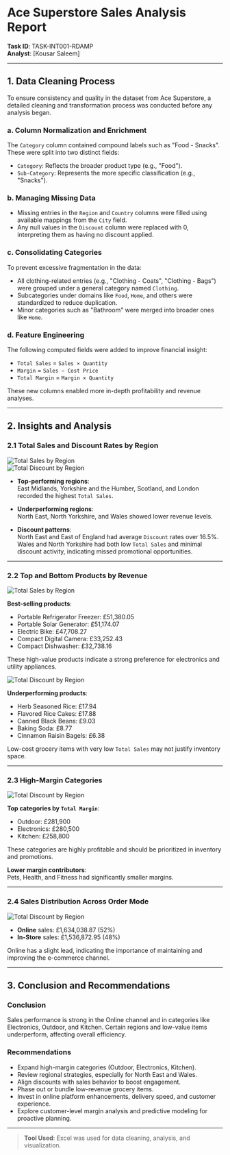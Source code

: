 # Ace Superstore Sales Analysis Report

**Task ID**: TASK-INT001-RDAMP  
**Analyst**: [Kousar Saleem]

---

## 1. Data Cleaning Process

To ensure consistency and quality in the dataset from Ace Superstore, a detailed cleaning and transformation process was conducted before any analysis began.

### a. Column Normalization and Enrichment

The `Category` column contained compound labels such as "Food - Snacks". These were split into two distinct fields:
- `Category`: Reflects the broader product type (e.g., "Food").
- `Sub-Category`: Represents the more specific classification (e.g., "Snacks").

### b. Managing Missing Data

- Missing entries in the `Region` and `Country` columns were filled using available mappings from the `City` field.
- Any null values in the `Discount` column were replaced with 0, interpreting them as having no discount applied.

### c. Consolidating Categories

To prevent excessive fragmentation in the data:
- All clothing-related entries (e.g., "Clothing - Coats", "Clothing - Bags") were grouped under a general category named `Clothing`.
- Subcategories under domains like `Food`, `Home`, and others were standardized to reduce duplication.
- Minor categories such as "Bathroom" were merged into broader ones like `Home`.

### d. Feature Engineering

The following computed fields were added to improve financial insight:
- `Total Sales` = `Sales × Quantity`  
- `Margin` = `Sales − Cost Price`  
- `Total Margin` = `Margin × Quantity`

These new columns enabled more in-depth profitability and revenue analyses.

---

## 2. Insights and Analysis

### 2.1 Total Sales and Discount Rates by Region

![Total Sales by Region](Total_Sales_By_Region.png)  
![Total Discount by Region](Total_Discount_By_Region.png)

- **Top-performing regions**:  
  East Midlands, Yorkshire and the Humber, Scotland, and London recorded the highest `Total Sales`.

- **Underperforming regions**:  
  North East, North Yorkshire, and Wales showed lower revenue levels.

- **Discount patterns**:  
  North East and East of England had average `Discount` rates over 16.5%. Wales and North Yorkshire had both low `Total Sales` and minimal discount activity, indicating missed promotional opportunities.

---

### 2.2 Top and Bottom Products by Revenue

![Total Sales by Region](Top_5_best_selling_products_By_Revenue.png)  


**Best-selling products**:
- Portable Refrigerator Freezer: £51,380.05  
- Portable Solar Generator: £51,174.07  
- Electric Bike: £47,708.27  
- Compact Digital Camera: £33,252.43  
- Compact Dishwasher: £32,738.16  

These high-value products indicate a strong preference for electronics and utility appliances.

![Total Discount by Region](Top_5_underperforming_products_By_Revenue.png)

**Underperforming products**:
- Herb Seasoned Rice: £17.94  
- Flavored Rice Cakes: £17.88  
- Canned Black Beans: £9.03  
- Baking Soda: £8.77  
- Cinnamon Raisin Bagels: £6.38  

Low-cost grocery items with very low `Total Sales` may not justify inventory space.

---

### 2.3 High-Margin Categories

![Total Discount by Region](Product_Categories_With_Highest_Margins.png)

**Top categories by `Total Margin`**:
- Outdoor: £281,900  
- Electronics: £280,500  
- Kitchen: £258,800  

These categories are highly profitable and should be prioritized in inventory and promotions.

**Lower margin contributors**:  
Pets, Health, and Fitness had significantly smaller margins.

---

### 2.4 Sales Distribution Across Order Mode

![Total Discount by Region](Sales_distribution_across_Order_Mode.png)


- **Online** sales: £1,634,038.87 (52%)  
- **In-Store** sales: £1,536,872.95 (48%)

Online has a slight lead, indicating the importance of maintaining and improving the e-commerce channel.

---

## 3. Conclusion and Recommendations

### Conclusion

Sales performance is strong in the Online channel and in categories like Electronics, Outdoor, and Kitchen. Certain regions and low-value items underperform, affecting overall efficiency.

### Recommendations

- Expand high-margin categories (Outdoor, Electronics, Kitchen).
- Review regional strategies, especially for North East and Wales.
- Align discounts with sales behavior to boost engagement.
- Phase out or bundle low-revenue grocery items.
- Invest in online platform enhancements, delivery speed, and customer experience.
- Explore customer-level margin analysis and predictive modeling for proactive planning.

---

> **Tool Used**: Excel was used for data cleaning, analysis, and visualization.

